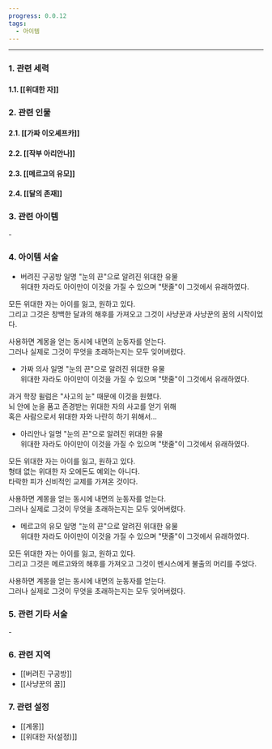 ```yaml
---
progress: 0.0.12
tags:
  - 아이템
---
```

---
### 1. 관련 세력 
#### 1.1. [[위대한 자]]

### 2. 관련 인물
#### 2.1. [[가짜 이오셰프카]]
#### 2.2. [[작부 아리안나]]
#### 2.3. [[메르고의 유모]]
#### 2.4. [[달의 존재]]

### 3. 관련 아이템
\-

### 4. 아이템 서술
- 버려진 구공방
일명 "눈의 끈"으로 알려진 위대한 유물  
위대한 자라도 아이만이 이것을 가질 수 있으며 "탯줄"이 그것에서 유래하였다.  
  
모든 위대한 자는 아이를 잃고, 원하고 있다.  
그리고 그것은 창백한 달과의 해후를 가져오고 그것이 사냥꾼과 사냥꾼의 꿈의 시작이었다.  
  
사용하면 계몽을 얻는 동시에 내면의 눈동자를 얻는다.  
그러나 실제로 그것이 무엇을 초래하는지는 모두 잊어버렸다.

- 가짜 의사
일명 "눈의 끈"으로 알려진 위대한 유물  
위대한 자라도 아이만이 이것을 가질 수 있으며 "탯줄"이 그것에서 유래하였다.  
  
과거 학장 윌럼은 "사고의 눈" 때문에 이것을 원했다.  
뇌 안에 눈을 품고 존경받는 위대한 자의 사고를 얻기 위해  
혹은 사람으로서 위대한 자와 나란히 하기 위해서...

- 아리안나
일명 "눈의 끈"으로 알려진 위대한 유물  
위대한 자라도 아이만이 이것을 가질 수 있으며 "탯줄"이 그것에서 유래하였다.  
  
모든 위대한 자는 아이를 잃고, 원하고 있다.  
형태 없는 위대한 자 오에돈도 예외는 아니다.  
타락한 피가 신비적인 교제를 가져온 것이다.  
  
사용하면 계몽을 얻는 동시에 내면의 눈동자를 얻는다.  
그러나 실제로 그것이 무엇을 초래하는지는 모두 잊어버렸다.

- 메르고의 유모
일명 "눈의 끈"으로 알려진 위대한 유물  
위대한 자라도 아이만이 이것을 가질 수 있으며 "탯줄"이 그것에서 유래하였다.  
  
모든 위대한 자는 아이를 잃고, 원하고 있다.  
그리고 그것은 메르고와의 해후를 가져오고 그것이 멘시스에게 불출의 머리를 주었다.  
  
사용하면 계몽을 얻는 동시에 내면의 눈동자를 얻는다.  
그러나 실제로 그것이 무엇을 초래하는지는 모두 잊어버렸다.

### 5. 관련 기타 서술
\-

### 6. 관련 지역
- [[버려진 구공방]]
- [[사냥꾼의 꿈]]

### 7. 관련 설정
- [[계몽]]
- [[위대한 자(설정)]]